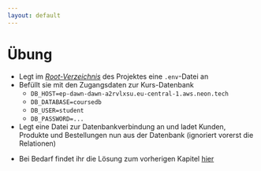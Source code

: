 ```yaml
---
layout: default
---
```


# Übung <SubHeading text="Express-Datenbank-Anbindung"/>

<div class="grid grid-cols-12 gap-6">
<div class="col-span-12">

- Legt im [_Root-Verzeichnis_](https://github.com/volkmann-design-code/IU-DSPWA1022-Programmierung-von-Web-Anwendungen/tree/main) des Projektes eine `.env`-Datei an
- Befüllt sie mit den Zugangsdaten zur Kurs-Datenbank
  - `DB_HOST=ep-dawn-dawn-a2rvlxsu.eu-central-1.aws.neon.tech`
  - `DB_DATABASE=coursedb`
  - `DB_USER=student`
  - `DB_PASSWORD=...`
- Legt eine Datei zur Datenbankverbindung an und ladet Kunden, Produkte und Bestellungen nun aus der Datenbank (ignoriert vorerst die Relationen)

</div>
<div class="col-span-12">

- Bei Bedarf findet ihr die Lösung zum vorherigen Kapitel [hier](https://github.com/volkmann-design-code/IU-DSPWA1022-Programmierung-von-Web-Anwendungen/tree/main/packages/solutions/dspwa1022-express-task/src)

</div>
</div>

<PageNumber/>

